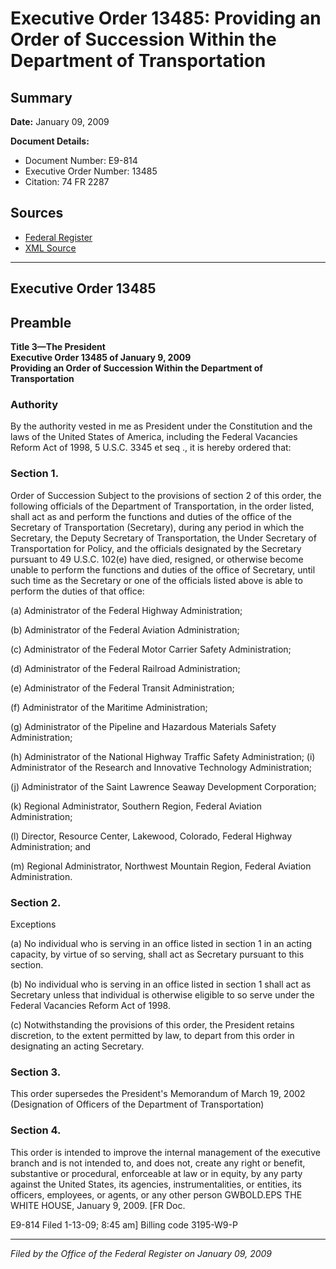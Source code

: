 # Executive Order 13485: Providing an Order of Succession Within the Department of Transportation

## Summary

**Date:** January 09, 2009

**Document Details:**
- Document Number: E9-814
- Executive Order Number: 13485
- Citation: 74 FR 2287

## Sources
- [Federal Register](https://www.federalregister.gov/documents/2009/01/14/E9-814/providing-an-order-of-succession-within-the-department-of-transportation)
- [XML Source](https://www.federalregister.gov/documents/full_text/xml/2009/01/14/E9-814.xml)

---

## Executive Order 13485

## Preamble

**Title 3—The President**  
**Executive Order 13485 of January 9, 2009**  
**Providing an Order of Succession Within the Department of Transportation**

### Authority

By the authority vested in me as President under the Constitution and the laws of the United States of America, including the Federal Vacancies Reform Act of 1998, 5 U.S.C. 3345 
et seq
., it is hereby ordered that:
### Section 1.

Order of Succession 
Subject to the provisions of section 2 of this order, the following officials of the Department of Transportation, in the order listed, shall act as and perform the functions and duties of the office of the Secretary of Transportation (Secretary), during any period in which the Secretary, the Deputy Secretary of Transportation, the Under Secretary of Transportation for Policy, and the officials designated by the Secretary pursuant to 49 U.S.C. 102(e) have died, resigned, or otherwise become unable to perform the functions and duties of the office of Secretary, until such time as the Secretary or one of the officials listed above is able to perform the duties of that office:

(a) Administrator of the Federal Highway Administration;

(b) Administrator of the Federal Aviation Administration;

(c) Administrator of the Federal Motor Carrier Safety Administration;

(d) Administrator of the Federal Railroad Administration;

(e) Administrator of the Federal Transit Administration;

(f) Administrator of the Maritime Administration;

(g) Administrator of the Pipeline and Hazardous Materials Safety Administration;

(h) Administrator of the National Highway Traffic Safety Administration;
    (i) Administrator of the Research and Innovative Technology Administration;

(j) Administrator of the Saint Lawrence Seaway Development Corporation;

(k) Regional Administrator, Southern Region, Federal Aviation Administration;

(l) Director, Resource Center, Lakewood, Colorado, Federal Highway Administration; and

(m) Regional Administrator, Northwest Mountain Region, Federal Aviation Administration.
### Section 2.

Exceptions 

(a) No individual who is serving in an office listed in section 1 in an acting capacity, by virtue of so serving, shall act as Secretary pursuant to this section.

(b) No individual who is serving in an office listed in section 1 shall act as Secretary unless that individual is otherwise eligible to so serve under the Federal Vacancies Reform Act of 1998.

(c) Notwithstanding the provisions of this order, the President retains discretion, to the extent permitted by law, to depart from this order in designating an acting Secretary.
### Section 3.

This order supersedes the President's Memorandum of March 19, 2002 (Designation of Officers of the Department of Transportation)
### Section 4.

This order is intended to improve the internal management of the executive branch and is not intended to, and does not, create any right or benefit, substantive or procedural, enforceable at law or in equity, by any party against the United States, its agencies, instrumentalities, or entities, its officers, employees, or agents, or any other person
GWBOLD.EPS
THE WHITE HOUSE,
January 9, 2009.
[FR Doc.

E9-814
Filed 1-13-09; 8:45 am]
Billing code 3195-W9-P

---

*Filed by the Office of the Federal Register on January 09, 2009*
